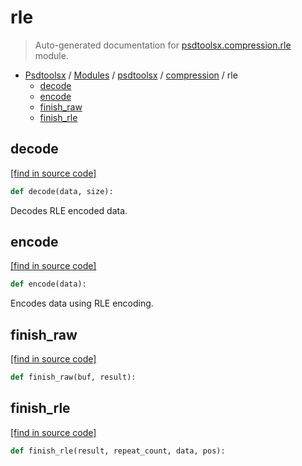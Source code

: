 # rle

> Auto-generated documentation for [psdtoolsx.compression.rle](../../../psdtoolsx/compression/rle.py) module.

- [Psdtoolsx](../../README.md#psdtoolsx-index) / [Modules](../../README.md#psdtoolsx-modules) / [psdtoolsx](../index.md#psdtoolsx) / [compression](index.md#compression) / rle
    - [decode](#decode)
    - [encode](#encode)
    - [finish_raw](#finish_raw)
    - [finish_rle](#finish_rle)

## decode

[[find in source code]](../../../psdtoolsx/compression/rle.py#L1)

```python
def decode(data, size):
```

Decodes RLE encoded data.

## encode

[[find in source code]](../../../psdtoolsx/compression/rle.py#L40)

```python
def encode(data):
```

Encodes data using RLE encoding.

## finish_raw

[[find in source code]](../../../psdtoolsx/compression/rle.py#L104)

```python
def finish_raw(buf, result):
```

## finish_rle

[[find in source code]](../../../psdtoolsx/compression/rle.py#L112)

```python
def finish_rle(result, repeat_count, data, pos):
```
